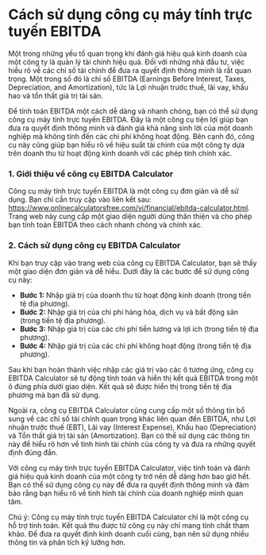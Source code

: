Cách sử dụng công cụ máy tính trực tuyến EBITDA
===============================================

Một trong những yếu tố quan trọng khi đánh giá hiệu quả kinh doanh của một công ty là quản lý tài chính hiệu quả. Đối với những nhà đầu tư, việc hiểu rõ về các chỉ số tài chính để đưa ra quyết định thông minh là rất quan trọng. Một trong số đó là chỉ số EBITDA (Earnings Before Interest, Taxes, Depreciation, and Amortization), tức là Lợi nhuận trước thuế, lãi vay, khấu hao và tổn thất giá trị tài sản.

Để tính toán EBITDA một cách dễ dàng và nhanh chóng, bạn có thể sử dụng công cụ máy tính trực tuyến EBITDA. Đây là một công cụ tiện lợi giúp bạn đưa ra quyết định thông minh và đánh giá khả năng sinh lời của một doanh nghiệp mà không tính đến các chi phí không hoạt động. Bên cạnh đó, công cụ này cũng giúp bạn hiểu rõ về hiệu suất tài chính của một công ty dựa trên doanh thu từ hoạt động kinh doanh với các phép tính chính xác.

### 1. Giới thiệu về công cụ EBITDA Calculator

Công cụ máy tính trực tuyến EBITDA là một công cụ đơn giản và dễ sử dụng. Bạn chỉ cần truy cập vào liên kết sau: <https://www.onlinecalculatorsfree.com/vi/financial/ebitda-calculator.html>. Trang web này cung cấp một giao diện người dùng thân thiện và cho phép bạn tính toán EBITDA theo cách nhanh chóng và chính xác.

### 2. Cách sử dụng công cụ EBITDA Calculator

Khi bạn truy cập vào trang web của công cụ EBITDA Calculator, bạn sẽ thấy một giao diện đơn giản và dễ hiểu. Dưới đây là các bước để sử dụng công cụ này:

- **Bước 1:** Nhập giá trị của doanh thu từ hoạt động kinh doanh (trong tiền tệ địa phương).
- **Bước 2:** Nhập giá trị của chi phí hàng hóa, dịch vụ và bất động sản (trong tiền tệ địa phương).
- **Bước 3:** Nhập giá trị của các chi phí tiền lương và lợi ích (trong tiền tệ địa phương).
- **Bước 4:** Nhập giá trị của các chi phí không hoạt động (trong tiền tệ địa phương).

Sau khi bạn hoàn thành việc nhập các giá trị vào các ô tương ứng, công cụ EBITDA Calculator sẽ tự động tính toán và hiển thị kết quả EBITDA trong một ô đúng phía dưới giao diện. Kết quả sẽ được hiển thị trong tiền tệ địa phương mà bạn đã sử dụng.

Ngoài ra, công cụ EBITDA Calculator cũng cung cấp một số thông tin bổ sung về các chỉ số tài chính quan trọng khác liên quan đến EBITDA, như Lợi nhuận trước thuế (EBT), Lãi vay (Interest Expense), Khấu hao (Depreciation) và Tổn thất giá trị tài sản (Amortization). Bạn có thể sử dụng các thông tin này để hiểu rõ hơn về tình hình tài chính của công ty và đưa ra những quyết định đúng đắn.

Với công cụ máy tính trực tuyến EBITDA Calculator, việc tính toán và đánh giá hiệu quả kinh doanh của một công ty trở nên dễ dàng hơn bao giờ hết. Bạn có thể sử dụng công cụ này để đưa ra quyết định thông minh và đảm bảo rằng bạn hiểu rõ về tình hình tài chính của doanh nghiệp mình quan tâm.

Chú ý: Công cụ máy tính trực tuyến EBITDA Calculator chỉ là một công cụ hỗ trợ tính toán. Kết quả thu được từ công cụ này chỉ mang tính chất tham khảo. Để đưa ra quyết định kinh doanh cuối cùng, bạn nên sử dụng nhiều thông tin và phân tích kỹ lưỡng hơn.